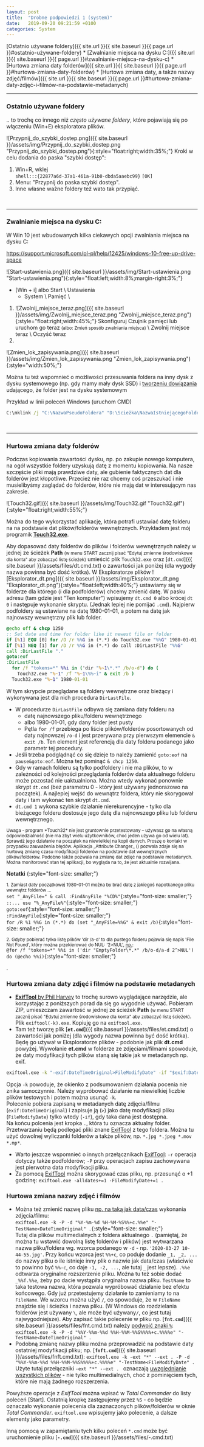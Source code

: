 ```yaml
---
layout: post
title:  "Drobne podpowiedzi 1 (system)"
date:   2019-09-20 09:21:59 +0100
categories: System
---
```


[Ostatnio używane foldery]({{ site.url }}{{ site.baseurl }}{{ page.url }}#ostatnio-używane-foldery) * [Zwalnianie miejsca na dysku C:]({{ site.url }}{{ site.baseurl }}{{ page.url }}#zwalnianie-miejsca-na-dysku-c) * [Hurtowa zmiana daty folderów]({{ site.url }}{{ site.baseurl }}{{ page.url }}#hurtowa-zmiana-daty-folderów) * [Hurtowa zmiana daty, a także nazwy zdjęć/filmów]({{ site.url }}{{ site.baseurl }}{{ page.url }}#hurtowa-zmiana-daty-zdjęć-i-filmów-na-podstawie-metadanych)

----

### Ostatnio używane foldery 

.. to trochę co innego niż *często używane foldery*, które pojawiają się po włączeniu (Win+E) eksploratora plików.

![Przypnij_do_szybki_dostep.png]({{ site.baseurl }}/assets/img/Przypnij_do_szybki_dostep.png "Przypnij_do_szybki_dostep.png"){:style="float:right;width:35%;"}
Kroki w celu dodania do paska "szybki dostęp":

1. Win+R, wklej  
   `shell:::{22877a6d-37a1-461a-91b0-dbda5aaebc99}`   `[OK]`
2. Menu: "Przypnij do paska szybki dostęp".
3. Inne własne ważne foldery też wato tak przypiąć.

<br>

----
### Zwalnianie miejsca na dysku C:

W Win 10 jest wbudowanych kilka ciekawych opcji zwalniania miejsca na dysku C:

<https://support.microsoft.com/pl-pl/help/12425/windows-10-free-up-drive-space>

![Start-ustawienia.png]({{ site.baseurl }}/assets/img/Start-ustawienia.png "Start-ustawienia.png"){:style="float:left;width:8%;margin-right:3%;"}
* [Win + i]  albo Start \ Ustawienia
    * System \ Pamięć \

1. ![Zwolnij_miejsce_teraz.png]({{ site.baseurl }}/assets/img/Zwolnij_miejsce_teraz.png "Zwolnij_miejsce_teraz.png"){:style="float:right;width:45%;"} Skonfiguruj Czujnik pamięci lub uruchom go teraz <small>(albo: Zmień sposób zwalniania miejsca)</small> \ Zwolnij miejsce teraz \ Oczyść teraz
2. 

![Zmien_lok_zapisywania.png]({{ site.baseurl }}/assets/img/Zmien_lok_zapisywania.png "Zmien_lok_zapisywania.png"){:style="width:50%;"}


Można tu też wspomnieć o możliwości przesuwania foldera na inny dysk z dysku systemowego (np. gdy mamy mały dysk SSD) i [tworzeniu dowiązania](https://leniwy.eu/news,10,Linki-symboliczne-w-Windowsie.html#Windows-a-linki) udającego, że folder jest na dysku systemowym 

Przykład w linii poleceń Windows (uruchom CMD)
````bat
C:\mklink /j "C:\NazwaPseudoFoldera" "D:\Scieżka\NazwaIstniejącegoFoldera"
````

<br>

----

### Hurtowa zmiana daty folderów

Podczas kopiowania zawartości dysku, np. po zakupie nowego komputera, na ogół wszystkie foldery uzyskują datę z momentu kopiowania. Na nasze szczęście pliki mają prawdziwe daty, ale gubienie faktycznych dat dla folderów jest kłopotliwe. Przecież nie raz chcemy coś przeszukać i nie musielibyśmy zaglądać do folderów, które nie mają dat w interesującym nas zakresie.

![Touch32.gif]({{ site.baseurl }}/assets/img/Touch32.gif "Touch32.gif"){:style="float:right;width:55%;"}

Można do tego wykorzystać aplikację, która potrafi ustawiać datę folderu na na podstawie dat plików/folderów wewnętrznych. Przykładem jest mój programik [**Touch32.exe**](https://pei.prz.edu.pl/~kubaszek/freeware/index_pl.html).

Aby dopasować daty folderów do plików i folderów wewnętrznych należy w jednej ze ścieżek **Path**  <small>(w menu START zacznij pisać "Edytuj zmienne środowiskowe dla konta" aby zobaczyć listę ścieżek)</small> umieścić plik `Touch32.exe` oraz [`dt.cmd`]({{ site.baseurl }}/assets/files/dt.cmd.txt) o zawartości jak poniżej (dla wygody nazwa powinna być dość krótka). W Eksploratorze plików 
![Eksplorator_dt.png]({{ site.baseurl }}/assets/img/Eksplorator_dt.png "Eksplorator_dt.png"){:style="float:left;width:40%;"}
ustawiamy się w folderze dla którego (i dla podfolderów) chcemy zmienić datę. W pasku adresu 
(tam gdzie jest "Ten komputer") wpisujemy `dt.cmd 0` albo krócej `dt 0` i następuje wykonanie skryptu. (Jednak lepiej nie pomijać `.cmd`). Najpierw podfoldery są ustawiane na datę 1980-01-01, a potem na datę jak najnowszy wewnętrzny plik lub folder.

````bat
@echo off & chcp 1250
:: Set date and time for folder like it newest file or folder
if [%1] EQU [0] for /D /r %%G in (*.*) do Touch32.exe "%%G" 1980-01-01
if [%1] NEQ [1] for /D /r %%G in (*.*) do call :DirLastFile "%%G"
call :DirLastFile "."
goto:eof
:DirLastFile
  for /f "tokens=*" %%i in ('dir "%~1\*.*" /b/o-d') do (
    Touch32.exe "%~1" /f "%~1\%%~i" & exit /b )
  Touch32.exe "%~1" 1980-01-01
````

W tym skrypcie przeglądane są foldery wewnętrzne oraz bieżący i wykonywana jest dla nich procedura `DirLastFile`.
* W procedurze `DirLastFile` odbywa się zamiana daty folderu na 
	* datę najnowszego pliku/folderu wewnętrznego
	* albo 1980-01-01, gdy dany folder jest pusty
	* Pętla `for /f` przebiega po liście plików/folderów posortowanych od daty najnowszej `/o-d` i jest przerywana przy pierwszym elemencie `& exit /b`. Ten element jest referencją dla daty folderu podanego jako parametr tej procedury. 
* Jeśli trzeba podglądnąć co się dzieje to należy zamienić  `goto:eof` na `pause&goto:eof`. Można też pominąć `& chcp 1250`. 
* Gdy w ramach folderu są tylko podfoldery i nie ma plików, to w zależności od kolejności przeglądania folderów data aktualnego folderu może pozostać nie uaktualniona. Można wtedy wykonać ponownie skrypt  `dt.cmd` (bez parametru 0 - który jest używany jednorazowo na początek). A najlepiej wejść do wewnątrz foldera, który nie skorygował daty i tam wykonać ten skrypt `dt.cmd`. 
* `dt.cmd 1` wykona szybkie działanie nierekurencyjne - tylko dla bieżącego folderu dostosuje jego datę dla najnowszego pliku lub folderu wewnętrznego.

<small>
Uwaga - program *Touch32* nie jest gruntownie przetestowany – używasz go na własną odpowiedzialność  (nie ma zbyt wielu użytkowników, choć jeden używa go od wielu lat). Sprawdź jego działanie na początek na niewielkiej na kopii danych. Proszę o kontakt w przypadku zauważenia błędów.
</small>

<small>
Aplikacja _Attribute Changer_ (<https://www.petges.lu/>) pozwala zdaje się na hurtową zmianę czasu modyfikacji folderów na podstawie dat wewnętrznych plików/folderów. Podobno także pozwala na zmianę dat zdjęć na podstawie metadanych. Można monitorować stan tej aplikacji, bo wygląda na to, że jest aktualnie rozwijana. </small>

**Notatki**
{:style="font-size: smaller;"}

<small>1. Zamiast daty początkowej 1980-01-01 można by brać datę z jakiegoś napotkanego pliku wewnątrz folderów ...</small>  
`set "_AnyFile=" & call :FindAnyFile "%CD%"`{:style="font-size: smaller;"}  
`::... use "%_AnyFile%"`{:style="font-size: smaller;"}  
`goto:eof`{:style="font-size: smaller;"}  
`:FindAnyFile`{:style="font-size: smaller;"}  
`for /R %1 %%G in (*.*) do (set "_AnyFile=%%G" & exit /b)`{:style="font-size: smaller;"}


<small>2. Gdyby pobierać tylko listę plików 'dir /a-d' to dla pustego folderu pojawia się napis 'File Not Found', który można przekierować do NUL: '2>NUL', [np.](https://ss64.com/nt/syntax-esc.html#escape):</small>  
`@for /f "tokens=*" %%i in ('dir "EmptyFolder\*.*" /b/o-d/a-d 2^>NUL') do (@echo %%i)`{:style="font-size: smaller;"}

.

### Hurtowa zmiana daty zdjęć i filmów na podstawie metadanych

* [**ExifTool** by Phil Harvey](https://exiftool.org/) to trochę surowo wyglądające narzędzie, ale korzystając z poniższych porad da się go wygodnie używać. Pobieram ZIP, umieszczam zawartość w jednej ze ścieżek **Path**  <small>(w menu START zacznij pisać "Edytuj zmienne środowiskowe dla konta" aby zobaczyć listę ścieżek)</small>. Plik `exiftool(-k).exe`. Kopiuję go na `exiftool.exe`. 
* Tam też tworzę plik [**`et.cmd`**]({{ site.baseurl }}/assets/files/et.cmd.txt) o zawartości jak poniżej (dla wygody nazwa powinna być dość krótka). Będę go używał w  Eksploratorze plików - podobnie jak plik **dt.cmd** powyżej. Wywołanie **et.cmd** w folderze ze zdjęciami/filmami spowoduje, że daty modyfikacji tych plików staną się takie jak w metadanych np. exif.
````bat
exiftool.exe -k "-exif:DateTimeOriginal>FileModifyDate" -if "$exif:DateTimeOriginal" .
````
Opcja `-k` powoduje, że okienko z podsumowaniem działania pocenia nie znika samoczynnie. Należy wypróbować działanie na niewielkiej liczbie plików testowych i potem można usunąć `-k`.  
Polecenie pobiera zapisaną w metadanych datę zdjęcia/filmu (`exif:DateTimeOriginal`) i zapisuje ją (`>`) jako datę modyfikacji pliku (`FileModifyDate`) tylko wtedy (`-if`), gdy taka dana jest dostępna.  
Na końcu polcenia jest kropka `.`, która tu oznacza aktualny folder. Przetwarzaniu będą podlegać pliki znane [ExifTool](https://exiftool.org/) z tego foldera.
Można tu użyć  dowolnej wyliczanki folderów a także plików, np. `*.jpg *.jpeg *.mov *.mp*`. 
* Warto jeszcze wspomnieć o innych przełącznikach [ExifTool](https://exiftool.org/): `-r` operacja dotyczy także podfolderów; `-P` przy operacjach zapisu zachowywana jest pierwotna data modyfikacji pliku.
* Za pomocą [ExifTool](https://exiftool.org/) można skorygować czas pliku, np. przesunąć o +1 godzinę: `exiftool.exe -alldates+=1 -FileModifyDate+=1 .`

### Hurtowa zmiana nazwy zdjęć i filmów

* Można też zmienić nazwę pliku [np. na taką jak data/czas](https://exiftool.org/filename.html#ex0) wykonania zdjęcia/filmu:  
`exiftool.exe -k -P -d "%Y-%m-%d %H-%M-%S%%+c.%%e" "-TestName<DateTimeOriginal" .`{:style="font-size: smaller;"}  
Tutaj dla plików multimedialnych z foldera aktualnego `.` (pamiętaj, że można tu wstawić dowolną listę folderów i plików) jest wytwarzana nazwa pliku/foldera wg. wzorca podanego w `-d` - np. `'2020-03-27 10-44-55.jpg'`. Przy końcu wzorca jest `%%+c`, co poduje dodanie `_1, _2, ...` do nazwy pliku o ile istnieje inny plik o nazwie jak data/czas (właściwie to powinno być `%%-c`, co daje `-1, -2, ...`, ale tutaj `_` jest lepsze). `.%%e` odtwarza oryginalne rozszerzenie pliku. Można tu też sobie dodać `_%%f.%%e`, żeby po dacie wystąpiła oryginalna nazwa pliku. `TestName` to taka testowa nazwa, która pozwala wypróbować działanie bez efektu końcowego. Gdy już przetestujemy działanie to zamieniamy to na `FileName`. We wzorcu można użyć `/`, co spowoduje, że w `FileName` znajdzie się i ścieżka i nazwa pliku. (W Windows do rozdzielania folderów jest używany `\`, ale może być używany`/`, co jest tutaj najwygodniejsze). Aby zapisać takie polecenie w pliku np. [**`fnt.cmd`**]({{ site.baseurl }}/assets/files/fnt.cmd.txt) należy [podwoić znaki `%`](https://ss64.com/nt/syntax-esc.html#escape): 
`exiftool.exe -k -P -d "%%Y-%%m-%%d %%H-%%M-%%S%%%%+c.%%%%e" "-TestName<DateTimeOriginal" .`
* Podobną zmianę nazwy pliku można przeprowadzić na podstawie daty ostatniej modyfikacji pliku; np. [**`fnft.cmd`**]({{ site.baseurl }}/assets/files/fnft.cmd.txt): 
`exiftool.exe -k -ext "*" --ext . -P -d "%%Y-%%m-%%d %%H-%%M-%%S%%%%+c.%%%%e" "-TestName<FileModifyDate" .`  
Użyte tutaj przełączniki `-ext "*" --ext . `  oznaczają [uwzględnianie wszystkich plików](https://exiftool.org/exiftool_pod.html) - nie tylko multimedialnych, choć z pominięciem tych, które nie mają żadnego rozszerzenia.

Powyższe operacje z _ExifTool_ można wpisać w _Total Commander_ do listy poleceń [Start]. Ostatnią kropkę zastępujemy przez `%S` - co będzie oznaczało wykonanie polecenia dla zaznaczonych plików/folderów w oknie _Total Commander_. `exiftool.exe` wpisujemy jako polecenie, a dalsze elementy jako parametry.

Inną pomocą w zapamiętaniu tych kilku poleceń `*.cmd` może być uruchomienie pliku [**`-.cmd`**]({{ site.baseurl }}/assets/files/-.cmd.txt)


